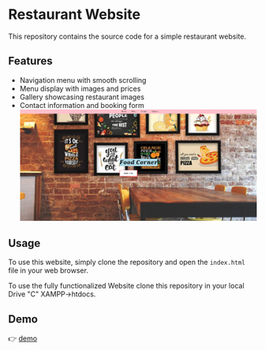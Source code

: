 # Restaurant Website

This repository contains the source code for a simple restaurant website.

## Features

- Navigation menu with smooth scrolling
- Menu display with images and prices
- Gallery showcasing restaurant images
- Contact information and booking form
![alt text](image.png)
## Usage

To use this website, simply clone the repository and open the `index.html` file in your web browser.

To use the fully functionalized Website clone this repository in your local Drive "C" XAMPP->htdocs.

## Demo

👉 <a href="https://saipradyumnagoud.github.io/Restaurantwebsite/" target="_blank" >demo</a>
